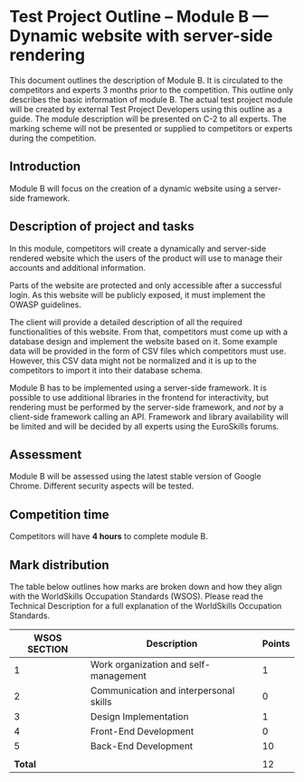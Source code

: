 # Test Project Outline – Module B — Dynamic website with server-side rendering

This document outlines the description of Module B. It is circulated to the competitors and
experts 3 months prior to the competition.
This outline only describes the basic information of module B. The actual test project module will
be created by external Test Project Developers using this outline as a guide.
The module description will be presented on C-2 to all experts. The marking scheme will not be
presented or supplied to competitors or experts during the competition.

## Introduction

Module B will focus on the creation of a dynamic website using a server-side framework.

## Description of project and tasks

In this module, competitors will create a dynamically and server-side rendered website
which the users of the product will use to manage their accounts and additional information.

Parts of the website are protected and only accessible after a successful login.
As this website will be publicly exposed, it must implement the OWASP guidelines.

The client will provide a detailed description of all the required functionalities of this website.
From that, competitors must come up with a database design and implement the website based on it.
Some example data will be provided in the form of CSV files which competitors must use.
However, this CSV data might not be normalized and it is up to the competitors to import it
into their database schema.

Module B has to be implemented using a server-side framework.
It is possible to use additional libraries in the frontend for interactivity, but rendering must be
performed by the server-side framework, and _not_ by a client-side framework calling an API.
Framework and library availability will be limited and will be decided by all experts using
the EuroSkills forums.

## Assessment

Module B will be assessed using the latest stable version of Google Chrome.
Different security aspects will be tested.

## Competition time

Competitors will have **4 hours** to complete module B.

## Mark distribution

The table below outlines how marks are broken down and how they align with the WorldSkills
Occupation Standards (WSOS). Please read the Technical Description for a full explanation of the
WorldSkills Occupation Standards.

| WSOS SECTION | Description                            | Points |
|--------------|----------------------------------------|--------|
| 1            | Work organization and self-management  | 1      |
| 2            | Communication and interpersonal skills | 0      |
| 3            | Design Implementation                  | 1      |
| 4            | Front-End Development                  | 0      |
| 5            | Back-End Development                   | 10     |
|              |                                        |        |
| **Total**    |                                        | 12     |

